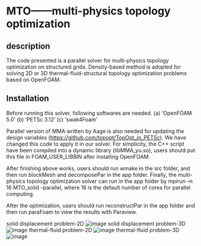  MTO——multi-physics topology optimization
=========================================
description
-----------
The code presented is a parallel solver for multi-physics topology optimization on structured grids. Density-based method is adopted for solving 2D or 3D thermal-fluid-structural topology optimization problems based on OpenFOAM. 

Installation
------------
Before running this solver, following softwares are needed. 
(a) ‘OpenFOAM 5.0’
(b) ‘PETSc 3.12’
(c) ‘swak4Foam’

Parallel version of MMA written by Aage is also needed for updating the design variables (https://github.com/topopt/TopOpt_in_PETSc). We have changed this code to apply it in our solver. For simplicity, the C++ script have been compiled into a dynamic library (libMMA_yu.so), users should put this file in FOAM_USER_LIBBIN after installing OpenFOAM. 

 After finishing above works, users should run wmake in the src folder, and then run blockMesh and decomposePar in the app folder. Finally, the multi-physics topology optimization solver can run in the app folder by mpirun –n 16 MTO_solid –parallel, where 16 is the default number of cores for parallel computing.

After the optimization, users should run reconstructPar in the app folder and then run paraFoam to view the results with Paraview.

solid displacement problem-2D
![image](https://github.com/Yuminghao-DLUT/MTO/blob/master/MTO/beam_2D.gif)
solid displacement problem-3D
![image](https://github.com/Yuminghao-DLUT/MTO/blob/master/MTO/beam_3D.gif)
thermal-fluid problem-2D
![image](https://github.com/Yuminghao-DLUT/MTO/blob/master/MTO/heatsink_2D.gif)
thermal-fluid problem-3D
![image](https://github.com/Yuminghao-DLUT/MTO/blob/master/MTO/heatsink_3D.gif)

